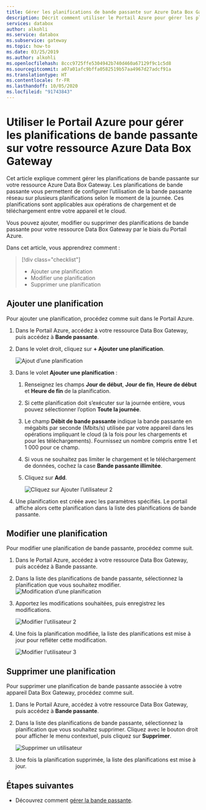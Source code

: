 ```yaml
---
title: Gérer les planifications de bande passante sur Azure Data Box Gateway | Microsoft Docs
description: Décrit comment utiliser le Portail Azure pour gérer les planifications de bande passante sur votre ressource Azure Data Box Gateway.
services: databox
author: alkohli
ms.service: databox
ms.subservice: gateway
ms.topic: how-to
ms.date: 03/25/2019
ms.author: alkohli
ms.openlocfilehash: 8ccc9725ffe5304942b740d460a67129f9c1c5d8
ms.sourcegitcommit: a07a01afc9bffa0582519b57aa4967d27adcf91a
ms.translationtype: HT
ms.contentlocale: fr-FR
ms.lasthandoff: 10/05/2020
ms.locfileid: "91743843"
---
```

# <a name="use-the-azure-portal-to-manage-bandwidth-schedules-on-your-azure-data-box-gateway"></a>Utiliser le Portail Azure pour gérer les planifications de bande passante sur votre ressource Azure Data Box Gateway  

Cet article explique comment gérer les planifications de bande passante sur votre ressource Azure Data Box Gateway. Les planifications de bande passante vous permettent de configurer l’utilisation de la bande passante réseau sur plusieurs planifications selon le moment de la journée. Ces planifications sont applicables aux opérations de chargement et de téléchargement entre votre appareil et le cloud.

Vous pouvez ajouter, modifier ou supprimer des planifications de bande passante pour votre ressource Data Box Gateway par le biais du Portail Azure.

Dans cet article, vous apprendrez comment :

> [!div class="checklist"]
>
> * Ajouter une planification
> * Modifier une planification
> * Supprimer une planification

## <a name="add-a-schedule"></a>Ajouter une planification

Pour ajouter une planification, procédez comme suit dans le Portail Azure.

1. Dans le Portail Azure, accédez à votre ressource Data Box Gateway, puis accédez à **Bande passante**.
2. Dans le volet droit, cliquez sur **+ Ajouter une planification**.

    ![Ajout d’une planification](media/data-box-gateway-manage-bandwidth-schedules/add-schedule-1.png)

3. Dans le volet **Ajouter une planification** : 

   1. Renseignez les champs **Jour de début**, **Jour de fin**, **Heure de début** et **Heure de fin** de la planification. 
   2. Si cette planification doit s’exécuter sur la journée entière, vous pouvez sélectionner l’option **Toute la journée**. 
   3. Le champ **Débit de bande passante** indique la bande passante en mégabits par seconde (Mbits/s) utilisée par votre appareil dans les opérations impliquant le cloud (à la fois pour les chargements et pour les téléchargements). Fournissez un nombre compris entre 1 et 1 000 pour ce champ. 
   4. Si vous ne souhaitez pas limiter le chargement et le téléchargement de données, cochez la case **Bande passante illimitée**. 
   5. Cliquez sur **Add**.

      ![Cliquez sur Ajouter l’utilisateur 2](media/data-box-gateway-manage-bandwidth-schedules/add-schedule-2.png)

3. Une planification est créée avec les paramètres spécifiés. Le portail affiche alors cette planification dans la liste des planifications de bande passante.


## <a name="edit-schedule"></a>Modifier une planification

Pour modifier une planification de bande passante, procédez comme suit. 

1. Dans le Portail Azure, accédez à votre ressource Data Box Gateway, puis accédez à Bande passante. 
2. Dans la liste des planifications de bande passante, sélectionnez la planification que vous souhaitez modifier.
    ![Modification d’une planification](media/data-box-gateway-manage-bandwidth-schedules/modify-schedule-1.png)

3. Apportez les modifications souhaitées, puis enregistrez les modifications.

    ![Modifier l’utilisateur 2](media/data-box-gateway-manage-bandwidth-schedules/modify-schedule-2.png)

4. Une fois la planification modifiée, la liste des planifications est mise à jour pour refléter cette modification.

    ![Modifier l’utilisateur 3](media/data-box-gateway-manage-bandwidth-schedules/modify-schedule-3.png)


## <a name="delete-a-schedule"></a>Supprimer une planification

Pour supprimer une planification de bande passante associée à votre appareil Data Box Gateway, procédez comme suit.

1. Dans le Portail Azure, accédez à votre ressource Data Box Gateway, puis accédez à **Bande passante**.  

2. Dans la liste des planifications de bande passante, sélectionnez la planification que vous souhaitez supprimer. Cliquez avec le bouton droit pour afficher le menu contextuel, puis cliquez sur **Supprimer**. 

   ![Supprimer un utilisateur](media/data-box-gateway-manage-bandwidth-schedules/delete-schedule-1.png)

3.  Une fois la planification supprimée, la liste des planifications est mise à jour.



## <a name="next-steps"></a>Étapes suivantes

- Découvrez comment [gérer la bande passante](data-box-gateway-manage-bandwidth-schedules.md). 
